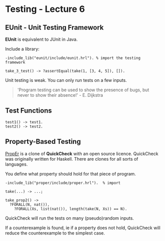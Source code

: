 # Testing - Lecture 6

## EUnit - Unit Testing Framework

**EUnit** is equivalent to JUnit in Java.

Include a library:

``` {.erlang}
-include_lib("eunit/include/eunit.hrl"). % import the testing framework

take_3_test() -> ?assertEqual(take(1, [3, 4, 5]), []).
```

Unit testing is weak. You can only run tests on a few inputs.

> 'Program testing can be used to show the presence of bugs, but never to show
> their absence!' - E. Dijkstra

## Test Functions

``` {.erlang}
test1() -> test1.
test2() -> test2.
```

## Property-Based Testing

<a href="https://github.com/manopapad/proper">PropEr</a> is a clone of
**QuickCheck** with an open source licence. QuickCheck was originally written
for Haskell. There are clones for all sorts of languages.

You define what property should hold for that piece of program.

``` {.erlang}
-include_lib("proper/include/proper.hrl").  % import

take(...) -> ...;

take_prop2() ->
  ?FORALL(N, nat()),
    ?FORALL(Xs, list(nat()), length(take(N, Xs)) == N).
```

QuickCheck will run the tests on many (pseudo)random inputs.

If a counterexample is found, ie if a property does not hold, QuickCheck will
reduce the counterexample to the simplest case.
